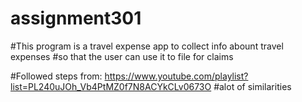 # assignment301
#This program is a travel expense app to collect info abount travel expenses 
#so that the user can use it to file for claims

#Followed steps from: https://www.youtube.com/playlist?list=PL240uJOh_Vb4PtMZ0f7N8ACYkCLv0673O
#alot of similarities
